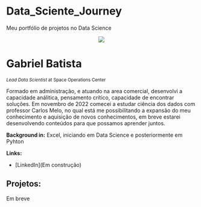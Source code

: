 # Data_Sciente_Journey
Meu portfólio de projetos no Data Science

<p align="center">
  <img src="https://raw.githubusercontent.com/carlosfab/template_portfolio/master/banner.png" >
</p>

# Gabriel Batista
<sub>*Lead Data Scientist* at Space Operations Center</sub>

Formado em administração, e atuando na area comercial, desenvolvi a capacidade análitica, pensamento crítico, capacidade de encontrar soluções. Em novembro de 2022 comecei a estudar ciência dos dados com professor Carlos Melo, no qual está me possibilitando a expansão do meu conhecimento e aquisição de novos conhecimentos, em breve estarei desenvolvendo conteúdos para que possamos aprender juntos.

**Background in:** Excel, iniciando em Data Science e posteriormente em Pyhton

**Links:**
* [LinkedIn](Em construção)



## Projetos:
Em breve
